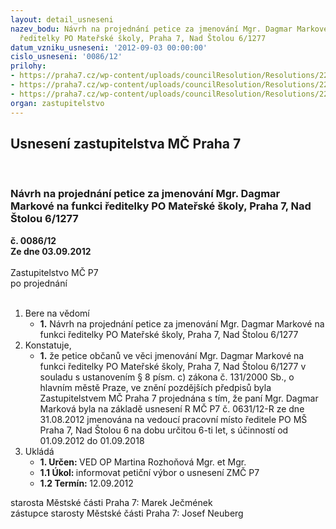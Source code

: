 ```yaml
---
layout: detail_usneseni
nazev_bodu: Návrh na projednání petice za jmenování Mgr. Dagmar Markové na funkci
  ředitelky PO Mateřské školy, Praha 7, Nad Štolou 6/1277
datum_vzniku_usneseni: '2012-09-03 00:00:00'
cislo_usneseni: '0086/12'
prilohy:
- https://praha7.cz/wp-content/uploads/councilResolution/Resolutions/22108/4-12-dopis_peti%c4%8dn%c3%adho_v%c3%bdboru.pdf
- https://praha7.cz/wp-content/uploads/councilResolution/Resolutions/22108/4-12-kopie_peti%c4%8dn%c3%adho_archu.pdf
- https://praha7.cz/wp-content/uploads/councilResolution/Resolutions/22108/4-12-us_rm%c4%8d_568_210812.doc
organ: zastupitelstvo
---
```

<div id="ucUsn_pList" class="usn">
	<span><h2>Usnesení zastupitelstva MČ Praha 7 </h2>
<br></span><div class="standBody">
<span><h3>Návrh na projednání petice za jmenování Mgr. Dagmar Markové na funkci ředitelky PO Mateřské školy, Praha 7, Nad Štolou 6/1277</h3></span><div class="center">
		<strong>č. 0086/12</strong><br>
	</div>
<div class="center">
		<strong>Ze dne 03.09.2012</strong><br><br>
	</div>Zastupitelstvo MČ P7<br> po projednání<br><br><ol>
<li>Bere na vědomí<ul><li>
<strong>1.</strong> Návrh na projednání petice za jmenování Mgr. Dagmar Markové na funkci ředitelky PO Mateřské školy, Praha 7, Nad Štolou 6/1277</li></ul>
</li>
<li>Konstatuje,<ul><li>
<strong>1.</strong> že petice občanů ve věci jmenování Mgr. Dagmar Markové na funkci ředitelky PO Mateřské školy, Praha 7, Nad Štolou 6/1277 v souladu s ustanovením § 8 písm. c) zákona č. 131/2000 Sb., o hlavním městě Praze, ve znění pozdějších předpisů byla Zastupitelstvem MČ Praha 7 projednána s tím, že paní Mgr. Dagmar Marková byla na základě usnesení R MČ P7 č. 0631/12-R ze dne 31.08.2012 jmenována na vedoucí pracovní místo ředitele PO MŠ Praha 7, Nad Štolou 6 na dobu určitou 6-ti let, s účinností od 01.09.2012 do 01.09.2018  </li></ul>
</li>
<li>Ukládá<ul>
<li>
<strong>1. Určen: </strong>VED OP Martina Rozhoňová Mgr. et Mgr.</li>
<li>
<strong>1.1 Úkol: </strong>informovat petiční výbor o usnesení ZMČ P7</li>
<li>
<strong>1.2 Termín: </strong>12.09.2012</li>
</ul>
</li>
</ol>starosta Městské části Praha 7: Marek Ječmének<br>zástupce starosty Městské části Praha 7: Josef Neuberg
</div>
</div>